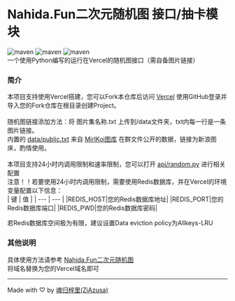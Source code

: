# Nahida.Fun二次元随机图 接口/抽卡模块
![maven](https://img.shields.io/badge/Python-blue)
![maven](https://img.shields.io/badge/Vercel-black)
![maven](https://img.shields.io/badge/Nahida.Fun-green)<br>
一个使用Python编写的运行在Vercel的随机图接口（需自备图片链接）<br>
### 简介
本项目支持使用Vercel搭建，您可以Fork本仓库后访问 [Vercel](https://vercel.com) 使用GitHub登录并导入您的Fork仓库在根目录创建Project。<br>
<br>
随机图链接添加方法：将 图片集名称.txt 上传到/data文件夹，txt内每一行是一条图片链接。<br>
内置的 [data/public.txt](https://github.com/ZiAzusa/nahida-random-image/blob/main/data/public.txt) 来自 [MirlKoi图库](https://iw233.cn) 在群文件公开的数据，链接为新浪图床，酌情使用。<br>
<br>
本项目支持24小时内调用限制和速率限制，您可以打开 [api/random.py](https://github.com/ZiAzusa/nahida-random-image/blob/main/api/random.py) 进行相关配置<br>
注意！！若要使用24小时内调用限制，需要使用Redis数据库，并在Vercel的环境变量配置以下信息：<br>
| 键 | 值 |
| --- | --- |
|REDIS_HOST|您的Redis数据库地址|
|REDIS_PORT|您的Redis数据库端口|
|REDIS_PWD|您的Redis数据库密码|

若Redis数据库空间极为有限，建议设置Data eviction policy为Allkeys-LRU
### 其他说明
具体使用方法请参考 [Nahida.Fun二次元随机图](https://imgapi.nahida.fun/help)<br>
将域名替换为您的Vercel域名即可<br>

---

Made with ♡ by [魂归梓里(ZiAzusa)](https://about.sukimoe.cn/)
